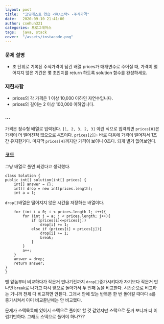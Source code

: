 ```yaml
---
layout: post
title:  "코딩테스트 연습 <큐/스택> -주식가격"
date:   2020-09-10 21:41:00
author: csehun321
categories: 프로그래머스
tags:	java, stack
cover:  "/assets/instacode.png"
---
```

### 문제 설명
- 초 단위로 기록된 주식가격이 담긴 배열 prices가 매개변수로 주어질 때, 가격이 떨어지지 않은 기간은 몇 초인지를 return 하도록 solution 함수를 완성하세요.

### 제한사항
- prices의 각 가격은 1 이상 10,000 이하인 자연수입니다.
- prices의 길이는 2 이상 100,000 이하입니다.

### ...
 가격은 정수형 배열로 입력된다.
 `[1, 2, 3, 2, 3]` 이런 식으로 입력되면 `prices[0]`은 가격이 더 떨어진적 없으으로 4초이다. `prices[2]`는 바로 다음에 가격이 떨어져서 1초간 유지한거다. 마지막 `prices[4]`까지만 가격이 보이니 0초다. 되게 별거 없어보인다.

### 코드
그냥 배열로 풀면 되겠다고 생각했다.

    class Solution {
    public int[] solution(int[] prices) {
        int[] answer = {};
        int[] drop = new int[prices.length];
        int a = 1;

`drop[]`배열은 떨어지지 않은 시간을 저장하는 배열이다.

        for (int i = 0; i < prices.length-1; i++){
            for (int j = a; j < prices.length; j++){
                if (prices[i]<=prices[j])
                    drop[i] += 1;
                else if (prices[i] > prices[j]){
                    drop[i] += 1;
                    break;
                }
            }
            a++;
        }
        answer = drop;
        return answer;
    }
    }

맨 앞놈부터 비교하다가 작은거 만나기전까지 `drop[]`증가시키다가 자기보다 작은거 만나면 `break`로 나가고 다시 앞으로 돌아가서 두 번째 놈을 비교한다.
시간순으로 비교하는 거니까 전체 다 비교하면 안된다.
그래서 안에 있는 반복문 한 번 돌아갈 때마다 a를 증가시켜서 이미 비교끝난애는 안 비교했다.

문제가 스택목록에 있어서 스택으로 풀어야 할 것 같았지만 스택으로 푼거 보니까 더 어렵기만하다. 그래도 스택으로 풀어야 하나???

